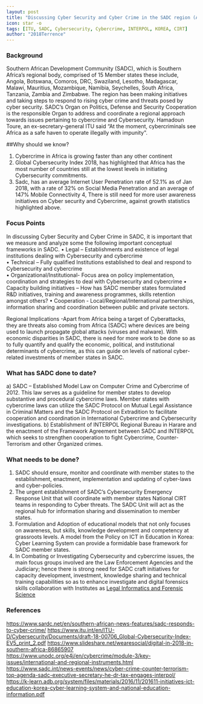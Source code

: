 ```yaml
---
layout: post
title: "Discussing Cyber Security and Cyber Crime in the SADC region (Africa)"
icon: star -o
tags: [ITU, SADC, Cybersecurity, Cybercrime, INTERPOL, KOREA, CIRT]
author: "2018Terrence"
---
```

### Background
Southern African Development Community (SADC), which is Southern Africa’s regional body, comprised of 15 Member 
states these include, Angola, Botswana, Comoros, DRC, Swaziland, Lesotho, Madagascar, Malawi, Mauritius, Mozambique, Namibia, 
Seychelles, South Africa, Tanzania, Zambia and Zimbabwe.  The region has been making initiatives and taking steps to respond to 
rising cyber crime and threats posed by cyber security. SADC’s Organ on Politics, Defense and Security Cooperation is the 
responsible Organ to address and coordinate a regional approach towards issues pertaining to cybercrime and Cybersecurity.
Hamadoun Toure, an ex-secretary-general ITU said “At the moment, cybercriminals see Africa as a safe haven to operate illegally 
with impunity". 

 ##Why should we know?
1. Cybercrime in Africa is growing faster than any other continent
2. Global Cybersecurity Index 2018, has highlighted that Africa has the most number of countries still at the lowest 
levels in initiating Cybersecurity commitments.
3. Sadc, has an average Internet User Penetration rate of 52.1% as of Jan 2018, with a rate of 32% on Social Media Penetration 
and an average of 147% Mobile Connectivity
4, There is still need for more user awareness initiatives on Cyber security and Cybercrime, against growth statistics 
highlighted above.

### Focus Points
In discussing Cyber Security and Cyber Crime in SADC, it is important that we measure and analyze some the following 
important conceptual frameworks in SADC.
•	Legal – Establishments and existence of legal institutions dealing with Cybersecurity and cybercrime  
•	Technical – Fully qualified Institutions established to deal and respond to Cybersecurity and cybercrime   
•	Organizational/Institutional- Focus area on policy implementation, coordination and strategies to deal with Cybersecurity and cybercrime 
•	Capacity building initiatives – How has SADC member states formulated R&D initiatives, training and awareness programmes, skills retention amongst others?
•	Cooperation - Local/Regional/International partnerships, information sharing and coordination between public and private sectors.

Regional Implications -Apart from Africa being a target of Cyberattacks, they are threats also coming from Africa (SADC) 
where devices are being used to launch propagate global attacks (viruses and malware). With economic disparities in SADC, 
there is need for more work to be done so as to fully quantify and qualify the economic, political, and institutional 
determinants of cybercrime, as this can guide on levels of national cyber-related investments of member states in SADC.

### What has SADC done to date?
a) SADC – Established Model Law on Computer Crime and Cybercrime of 2012. This law serves as a guideline for member states 
to develop substantive and procedural cybercrime laws. Member states with cybercrime laws can utilize the SADC Protocol on 
Mutual Legal Assistance in Criminal Matters and the SADC Protocol on Extradition to facilitate cooperation and coordination 
in International Cybercrime and Cybersecurity investigations.
b) Establishment of INTERPOL Regional Bureau in Harare and the enactment of the Framework Agreement between SADC and INTERPOL 
which seeks to strengthen cooperation to fight Cybercrime, Counter-Terrorism and other Organized crimes.

### What needs to be done?
1. SADC should ensure, monitor and coordinate with member states to the establishment, enactment, implementation and 
updating of cyber-laws and cyber-policies.
2. The urgent establishment of SADC’s Cybersecurity Emergency Response Unit that will coordinate with member states 
National CIRT teams in responding to Cyber threats. The SADC Unit will act as the regional hub for information sharing 
and dissemination to member states.
3. Formulation and Adoption of educational models that not only focuses on awareness, but skills, knowledge development 
and competency at grassroots levels. A model from the Policy on ICT in Education in Korea: Cyber Learning System can 
provide a formidable base framework for SADC member states.
4. In Combating or Investigating Cybersecurity and cybercrime issues, the main focus groups involved are the 
Law Enforcement Agencies and the Judiciary; hence there is strong need for SADC craft initiatives for capacity 
development, investment, knowledge sharing and technical training capabilities so as to enhance investigate 
and digital forensics skills collaboration with Institutes as [Legal Informatics and Forensic Science](https://lifs.hallym.ac.kr/)

### References
https://www.sardc.net/en/southern-african-news-features/sadc-responds-to-cyber-crime/
https://www.itu.int/en/ITU-D/Cybersecurity/Documents/draft-18-00706_Global-Cybersecurity-Index-EV5_print_2.pdf
https://www.slideshare.net/wearesocial/digital-in-2018-in-southern-africa-86865907
https://www.unodc.org/e4j/en/cybercrime/module-3/key-issues/international-and-regional-instruments.html
https://www.sadc.int/news-events/news/cyber-crime-counter-terrorism-top-agenda-sadc-executive-secretary-he-dr-tax-engages-interpol/
https://k-learn.adb.org/system/files/materials/2016/11/201611-initiatives-ict-education-korea-cyber-learning-system-and-national-education-information.pdf

